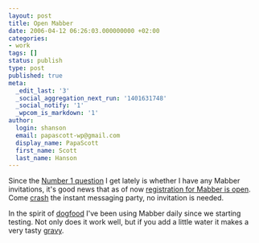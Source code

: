 ```yaml
---
layout: post
title: Open Mabber
date: 2006-04-12 06:26:03.000000000 +02:00
categories:
- work
tags: []
status: publish
type: post
published: true
meta:
  _edit_last: '3'
  _social_aggregation_next_run: '1401631748'
  _social_notify: '1'
  _wpcom_is_markdown: '1'
author:
  login: shanson
  email: papascott-wp@gmail.com
  display_name: PapaScott
  first_name: Scott
  last_name: Hanson
---
```

<p>Since the <a href="/archives/2006/02/03/mabber-me/#comments">Number 1 question</a> I get lately is whether I have any Mabber invitations, it's good news that as of now <a href="http://blog.mabber.com/eintrag.php?id=31" title="Open Registration [mabber Blog]">registration for Mabber is open</a>. Come <a href="http://invite.mabber.com/">crash</a> the instant messaging party, no invitation is needed.</p>
<p>In the spirit of <a href="http://www.joelonsoftware.com/articles/fog0000000012.html" title="What is the Work of Dogs in this Country? - Joel on Software">dogfood</a> I've been using Mabber daily since we starting testing. Not only does it work well, but if you add a little water it makes a very tasty <a href="http://www.gravytraindog.com/">gravy</a>.</p>
